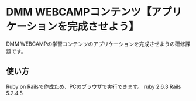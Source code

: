 # DMM WEBCAMPコンテンツ【アプリケーションを完成させよう】
DMM WEBCAMPの学習コンテンツのアプリケーションを完成させようの研修課題です。
## 使い方
Ruby on Railsで作成ため、PCのブラウザで実行できます。
ruby 2.6.3
Rails 5.2.4.5